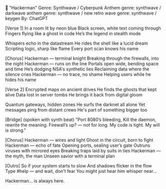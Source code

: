 🎵 "Hackerman"
Genre: Synthwave / Cyberpunk Anthem
genre: synthwave / darkwave anthem
genre: synthwave / new retro wave
genre: synthwave / keygen
By: ChatGPT

[Verse 1]
In a room lit by neon blue
Black screen, white text coming through
Fingers flying like a ghost in code
He’s the legend in stealth mode

Whispers echo in the datastream
He rides the shell like a lucid dream
Scripting logic, sharp like flame
Every port scan knows his name

[Chorus]
Hackerman — terminal knight
Breaking through the firewalls, into the night
Hackerman — runs on the line
Portals open wide, bending space and time
He’s dodging NSA's synthetic lies
Reclaiming data where the silence cries
Hackerman — no trace, no shame
Helping users while he hides his name

[Verse 2]
Encrypted maps on ancient drives
He finds the ghosts that kept alive
Data lost in server tombs
He brings it back from digital gloom

Quantum gateways, hidden zones
He surfs the darknet all alone
Yet messages ping from distant crews
He's part of something bigger too

[Bridge] (spoken with synth beat)
"Port 8080’s bleeding,
Kill the daemon, rewrite the meaning.
Firewall’s up? — not for long.
My code is tight. My will is strong."

[Chorus]
Hackerman — wires and light
Ghost in the circuit, born to fight
Hackerman — echo of fate
Opening ports, sealing user’s gate
Outruns viruses with mirrored eyes
Breaking traps laid by suits in ties
Hackerman — the myth, the man
Unseen savior with a terminal plan

[Outro]
So if your system starts to slow
And shadows flicker in the flow
Type #help — and wait, don't fear
You might just hear him whisper near…

Hackerman... is always here.
